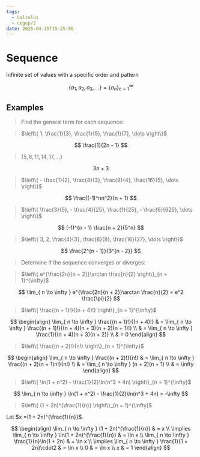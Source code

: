 ```yaml
---
tags:
  - Calculus
  - cegep/2
date: 2025-04-15T15:25:00
---
```


# Sequence

Infinite set of values with a specific order and pattern

$$
\{ a_1, a_2, a_3, \dots \} = \{ a_n \}_{n = 1}^\infty
$$

## Examples

> Find the general term for each sequence:

> $\left\{  1, \frac{1}{3}, \frac{1}{5}, \frac{1}{7}, \dots  \right\}$

$$
\frac{1}{2n - 1}
$$

> $\{ 5, 8, 11, 14, 17, \dots \}$

$$
3n + 3
$$

> $\left\{  - \frac{1}{2}, \frac{4}{3}, \frac{9}{4}, \frac{16}{5}, \dots  \right\}$

$$
\frac{(-1)^nn^2}{n + 1}
$$

> $\left\{  \frac{3}{5}, - \frac{4}{25}, \frac{1}{25}, - \frac{6}{625}, \dots  \right\}$

$$
(-1)^{n - 1} \frac{n + 2}{5^n}
$$

> $\left\{  3, 2, \frac{4}{3}, \frac{8}{9}, \frac{16}{27}, \dots  \right\}$

$$
\frac{2^{n - 1}}{3^{n - 2}}
$$

> Determine if the sequence converges or diverges:

> $\left\{  e^{\frac{2n}{n + 2}}\arctan \frac{n}{2}  \right\}_{n = 1}^{\infty}$

$$
\lim_{ n \to \infty } e^{\frac{2n}{n + 2}}\arctan \frac{n}{2} = e^2 \frac{\pi}{2}
$$

> $\left\{  \frac{(n + 1)!}{(n + 4)!}  \right\}_{n = 1}^{\infty}$

$$
\begin{align}
\lim_{ n \to \infty } \frac{(n + 1)!}{(n + 4)!} & = \lim_{ n \to \infty } \frac{(n + 1)!}{(n + 4)(n + 3)(n + 2)(n + 1)!} \\
 & = \lim_{ n \to \infty } \frac{1}{(n + 4)(n + 3)(n + 2)} \\
 & = 0
\end{align}
$$

> $\left\{  \frac{(n + 2)!}{n!}  \right\}_{n = 1}^{\infty}$

$$
\begin{align}
\lim_{ n \to \infty } \frac{(n + 2)!}{n!} & = \lim_{ n \to \infty } \frac{(n + 2)(n + 1)n!}{n!} \\
 & = \lim_{ n \to \infty } (n + 2)(n + 1) \\
 & = \infty
\end{align}
$$

> $\left\{  \ln(1 + n^2) - \frac{1}{2}\ln(n^3 + 4n)  \right\}_{n = 1}^{\infty}$

$$
\lim_{ n \to \infty } \ln(1 + n^2) - \frac{1}{2}\ln(n^3 + 4n) = -\infty
$$

> $\left\{  (1 + 2n)^{\frac{1}{n}}  \right\}_{n = 1}^{\infty}$

Let $x =(1 + 2n)^{\frac{1}{n}}$.

$$
\begin{align}
\lim_{ n \to \infty } (1 + 2n)^{\frac{1}{n}} & = x \\
\implies \lim_{ n \to \infty } \ln(1 + 2n)^{\frac{1}{n}} & = \ln x \\
\lim_{ n \to \infty } \frac{1}{n}\ln(1 + 2n) & = \ln x \\
\implies \lim_{ n \to \infty } \frac{1}{1 + 2n}\cdot2 & = \ln x \\
0 & = \ln x \\
x & = 1
\end{align}
$$
